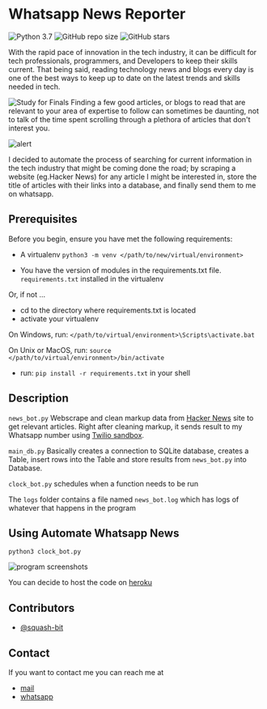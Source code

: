 # Whatsapp News Reporter

<!--- These are examples. See https://shields.io for others or to customize this set of shields. You might want to include dependencies, project status and licence info here --->
![Python 3.7](https://img.shields.io/badge/Made_With-Python_3.7-green?style=for-the-badge&logo=appveyor)
![GitHub repo size](https://img.shields.io/github/repo-size/squash-bit/Automate-Whatsapp-News)
![GitHub stars](https://img.shields.io/github/stars/squash-bit/Automate-Whatsapp-News?style=social)


With the rapid pace of innovation in the tech industry, it can be difficult for tech professionals, programmers, and Developers to keep their skills current. That being said, reading technology news and blogs every day is one of the best ways to keep up to date on the latest trends and skills needed in tech.

<!--- Add image --->
![Study for Finals](https://github.com/squash-bit/Automate-Whatsapp-News/Assets/Studying-for-finals.jpeg?raw=true)
Finding a few good articles, or blogs to read that are relevant to your area of expertise to follow can sometimes be daunting, not to talk of the time spent scrolling through a plethora of articles that don't interest you.
<!--- Add image --->

![alert](https://github.com/squash-bit/Automate-Whatsapp-News/Assets/bun-alert.png?raw=true)

I decided to automate the process of searching for current information in the tech industry that might be coming done the road; by scraping a website (eg.Hacker News) for any article I might be interested in, store the title of articles with their links into a database, and finally send them to me on whatsapp.


## Prerequisites

Before you begin, ensure you have met the following requirements:
<!--- These are just example requirements. Add, duplicate or remove as required --->
* A virtualenv
```python3 -m venv </path/to/new/virtual/environment>```

* You have the version of modules in the requirements.txt file. `requirements.txt` installed in the virtualenv

Or, if not ...

* cd to the directory where requirements.txt is located
* activate your virtualenv

On Windows, run:
```</path/to/virtual/environment>\Scripts\activate.bat```

On Unix or MacOS, run:
```source </path/to/virtual/environment>/bin/activate```

* run: `pip install -r requirements.txt` in your shell


## Description

`news_bot.py` Webscrape and clean markup data from [Hacker News](https://news.ycombinator.com/news) site to get relevant articles. Right after cleaning markup, it sends result to my Whatsapp number using [Twilio sandbox](https://www.twilio.com/).

`main_db.py` Basically creates a connection to SQLite database, creates a Table, insert rows into the Table and store results from `news_bot.py` into Database.

`clock_bot.py` schedules when a function needs to be run

The `logs` folder contains a file named `news_bot.log` which has logs of whatever that happens in the program


## Using Automate Whatsapp News

```
python3 clock_bot.py
```

<!--- Add image showing program runs in session--->
![program screenshots](https://github.com/squash-bit/Automate-Whatsapp-News/Assets/screenshots.jpeg?raw=true)

You can decide to host the code on [heroku](https://www.heroku.com/)


## Contributors

* [@squash-bit](https://github.com/squash-bit)


## Contact

If you want to contact me you can reach me at
* [mail](agbofrederick56@gmail.com)
* [whatsapp](+233558478823)
